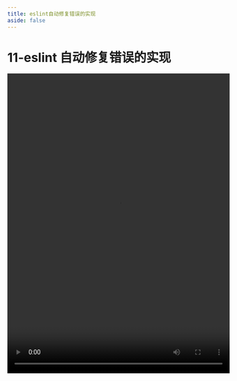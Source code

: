```yaml
---
title: eslint自动修复错误的实现
aside: false
---
```


# 11-eslint 自动修复错误的实现

<video autoplay src="http://qn.chinavanes.com/eslint/11-eslint自动修复错误的实现.mp4" controls controlsList="nodownload" width="100%" height="680"/>
